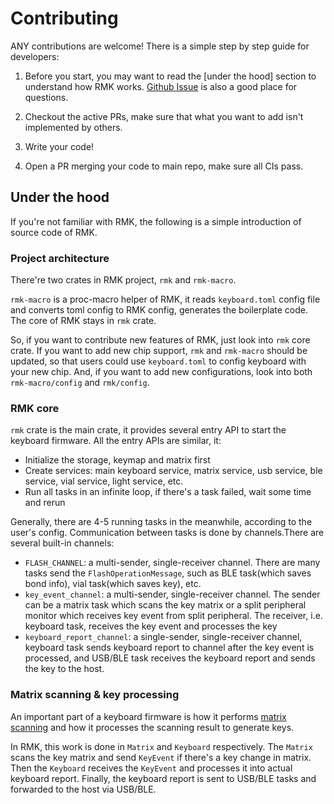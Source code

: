# Contributing

ANY contributions are welcome! There is a simple step by step guide for developers:

1. Before you start, you may want to read the [under the hood] section to understand how RMK works. [Github Issue](https://github.com/haobogu/rmk/issues) is also a good place for questions.

2. Checkout the active PRs, make sure that what you want to add isn't implemented by others.

3. Write your code!

4. Open a PR merging your code to main repo, make sure all CIs pass.

## Under the hood

If you're not familiar with RMK, the following is a simple introduction of source code of RMK.

### Project architecture

There're two crates in RMK project, `rmk` and `rmk-macro`.

`rmk-macro` is a proc-macro helper of RMK, it reads `keyboard.toml` config file and converts toml config to RMK config, generates the boilerplate code. The core of RMK stays in `rmk` crate.

So, if you want to contribute new features of RMK, just look into `rmk` core crate. If you want to add new chip support, `rmk` and `rmk-macro` should be updated, so that users could use `keyboard.toml` to config keyboard with your new chip. And, if you want to add new configurations, look into both `rmk-macro/config` and `rmk/config`.

### RMK core

`rmk` crate is the main crate, it provides several entry API to start the keyboard firmware. All the entry APIs are similar, it:

- Initialize the storage, keymap and matrix first
- Create services: main keyboard service, matrix service, usb service, ble service, vial service, light service, etc.
- Run all tasks in an infinite loop, if there's a task failed, wait some time and rerun

Generally, there are 4-5 running tasks in the meanwhile, according to the user's config. Communication between tasks is done by channels.There are several built-in channels: 

- `FLASH_CHANNEL`: a multi-sender, single-receiver channel. There are many tasks send the `FlashOperationMessage`, such as BLE task(which saves bond info), vial task(which saves key), etc.
- `key_event_channel`: a multi-sender, single-receiver channel. The sender can be a matrix task which scans the key matrix or a split peripheral monitor which receives key event from split peripheral. The receiver, i.e. keyboard task, receives the key event and processes the key
- `keyboard_report_channel`: a single-sender, single-receiver channel, keyboard task sends keyboard report to channel after the key event is processed, and USB/BLE task receives the keyboard report and sends the key to the host.

### Matrix scanning & key processing

An important part of a keyboard firmware is how it performs [matrix scanning](https://en.wikipedia.org/wiki/Keyboard_matrix_circuit) and how it processes the scanning result to generate keys.

In RMK, this work is done in `Matrix` and `Keyboard` respectively. The `Matrix` scans the key matrix and send `KeyEvent` if there's a key change in matrix. Then the `Keyboard` receives the `KeyEvent` and processes it into actual keyboard report. Finally, the keyboard report is sent to USB/BLE tasks and forwarded to the host via USB/BLE.

